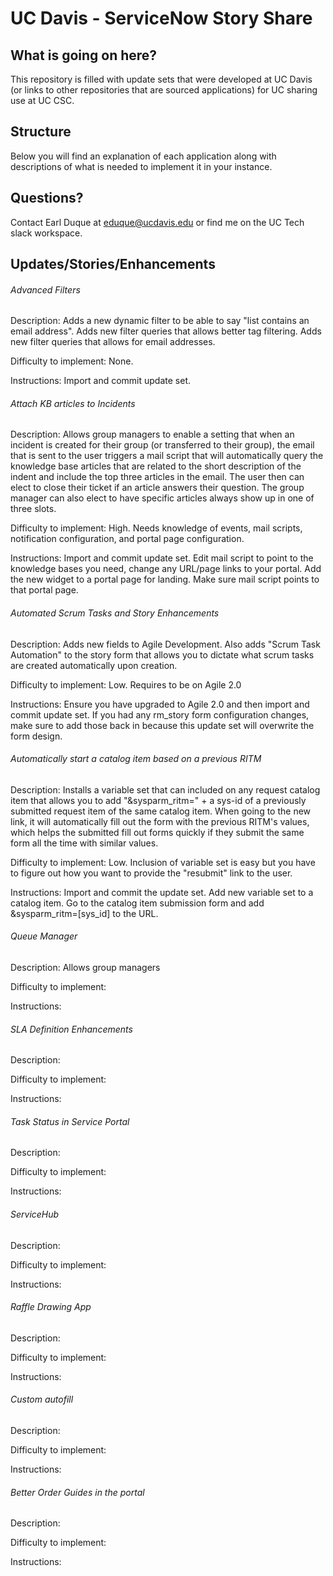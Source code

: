 # UC Davis - ServiceNow Story Share

## What is going on here?
This repository is filled with update sets that were developed at UC Davis (or links to other repositories that are sourced applications) for UC sharing use at UC CSC.

## Structure
Below you will find an explanation of each application along with descriptions of what is needed to implement it in your instance.

## Questions?
Contact Earl Duque at eduque@ucdavis.edu or find me on the UC Tech slack workspace.

## Updates/Stories/Enhancements

###### Advanced Filters

Description: Adds a new dynamic filter to be able to say "list contains an email address". Adds new filter queries that allows better tag filtering. Adds new filter queries that allows for email addresses.

Difficulty to implement: None.

Instructions: Import and commit update set.

###### Attach KB articles to Incidents

Description: Allows group managers to enable a setting that when an incident is created for their group (or transferred to their group), the email that is sent to the user triggers a mail script that will automatically query the knowledge base articles that are related to the short description of the indent and include the top three articles in the email. The user then can elect to close their ticket if an article answers their question. The group manager can also elect to have specific articles always show up in one of three slots.

Difficulty to implement: High. Needs knowledge of events, mail scripts, notification configuration, and portal page configuration.

Instructions: Import and commit update set. Edit mail script to point to the knowledge bases you need, change any URL/page links to your portal. Add the new widget to a portal page for landing. Make sure mail script points to that portal page.

###### Automated Scrum Tasks and Story Enhancements

Description: Adds new fields to Agile Development. Also adds "Scrum Task Automation" to the story form that allows you to dictate what scrum tasks are created automatically upon creation.

Difficulty to implement: Low. Requires to be on Agile 2.0

Instructions: Ensure you have upgraded to Agile 2.0 and then import and commit update set. If you had any rm_story form configuration changes, make sure to add those back in because this update set will overwrite the form design.

###### Automatically start a catalog item based on a previous RITM

Description: Installs a variable set that can included on any request catalog item that allows you to add "&sysparm_ritm=" + a sys-id of a previously submitted request item of the same catalog item. When going to the new link, it will automatically fill out the form with the previous RITM's values, which helps the submitted fill out forms quickly if they submit the same form all the time with similar values.

Difficulty to implement: Low. Inclusion of variable set is easy but you have to figure out how you want to provide the "resubmit" link to the user.

Instructions: Import and commit the update set. Add new variable set to a catalog item. Go to the catalog item submission form and add &sysparm_ritm=[sys_id] to the URL.

###### Queue Manager

Description: Allows group managers

Difficulty to implement: 

Instructions: 

###### SLA Definition Enhancements

Description: 

Difficulty to implement: 

Instructions: 

###### Task Status in Service Portal

Description: 

Difficulty to implement: 

Instructions: 

###### ServiceHub

Description: 

Difficulty to implement: 

Instructions: 

###### Raffle Drawing App

Description: 

Difficulty to implement: 

Instructions: 

###### Custom autofill

Description: 

Difficulty to implement: 

Instructions: 

###### Better Order Guides in the portal

Description: 

Difficulty to implement: 

Instructions: 
